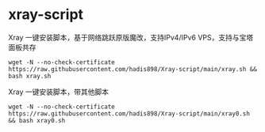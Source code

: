 # xray-script

Xray 一键安装脚本，基于网络跳跃原版魔改，支持IPv4/IPv6 VPS，支持与宝塔面板共存

```shell
wget -N --no-check-certificate https://raw.githubusercontent.com/hadis898/Xray-script/main/xray.sh && bash xray.sh
```
Xray 一键安装脚本，带其他脚本
```shell
wget -N --no-check-certificate https://raw.githubusercontent.com/hadis898/Xray-script/main/xray0.sh && bash xray0.sh
```


